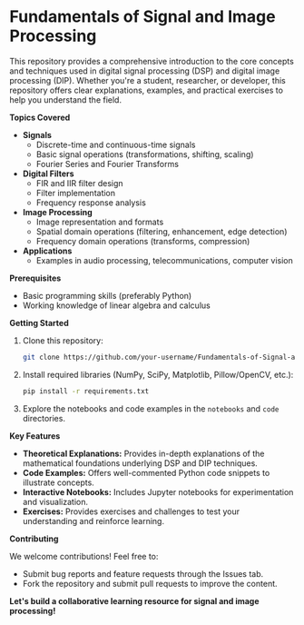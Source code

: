 # Fundamentals of Signal and Image Processing

This repository provides a comprehensive introduction to the core concepts and techniques used in digital signal processing (DSP) and digital image processing (DIP). Whether you're a student, researcher, or developer, this repository offers clear explanations, examples, and practical exercises to help you understand the field.

**Topics Covered**

* **Signals**
    * Discrete-time and continuous-time signals
    * Basic signal operations (transformations, shifting, scaling)
    * Fourier Series and Fourier Transforms
* **Digital Filters**
    * FIR and IIR filter design
    * Filter implementation
    * Frequency response analysis
* **Image Processing**
    * Image representation and formats
    * Spatial domain operations (filtering, enhancement, edge detection)
    * Frequency domain operations (transforms, compression)
* **Applications**
    * Examples in audio processing, telecommunications, computer vision 

**Prerequisites**

* Basic programming skills (preferably Python)
* Working knowledge of linear algebra and calculus

**Getting Started**

1. Clone this repository:
   ```bash
   git clone https://github.com/your-username/Fundamentals-of-Signal-and-Image-Processing.git
   ```

2. Install required libraries (NumPy, SciPy, Matplotlib, Pillow/OpenCV, etc.):
   ```bash
   pip install -r requirements.txt
   ```

3. Explore the notebooks and code examples in the `notebooks` and `code` directories.

**Key Features**

* **Theoretical Explanations:** Provides in-depth explanations of the mathematical foundations underlying DSP and DIP techniques.
* **Code Examples:** Offers well-commented Python code snippets to illustrate concepts.
* **Interactive Notebooks:** Includes Jupyter notebooks for experimentation and visualization. 
* **Exercises:** Provides exercises and challenges to test your understanding and reinforce learning. 

**Contributing**

We welcome contributions! Feel free to:

* Submit bug reports and feature requests through the Issues tab.
* Fork the repository and submit pull requests to improve the content.

**Let's build a collaborative learning resource for signal and image processing!** 
